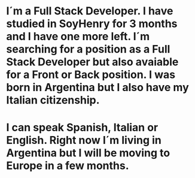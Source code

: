 # I´m a Full Stack Developer. I have studied in SoyHenry for 3 months and I have one more left. I´m searching for a position as a Full Stack Developer but also avaiable for a Front or Back position. I was born in Argentina but I also have my Italian citizenship. 
# I can speak Spanish, Italian or English. Right now I´m living in Argentina but I will be moving to Europe in a few months.

